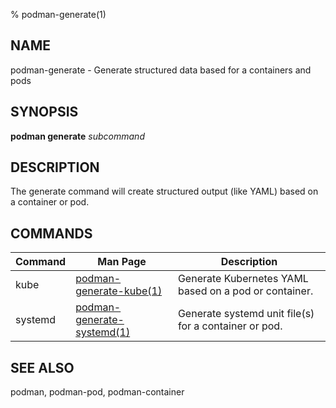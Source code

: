 % podman-generate(1)

## NAME
podman\-generate - Generate structured data based for a containers and pods

## SYNOPSIS
**podman generate** *subcommand*

## DESCRIPTION
The generate command will create structured output (like YAML) based on a container or pod.

## COMMANDS

| Command | Man Page                                                   | Description                                                                         |
|---------|------------------------------------------------------------|-------------------------------------------------------------------------------------|
| kube    | [podman-generate-kube(1)](podman-generate-kube.1.md)       | Generate Kubernetes YAML based on a pod or container.                               |
| systemd | [podman-generate-systemd(1)](podman-generate-systemd.1.md) | Generate systemd unit file(s) for a container or pod.                               |


## SEE ALSO
podman, podman-pod, podman-container
